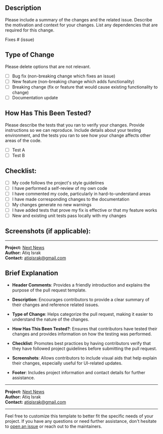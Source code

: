 ## Description

Please include a summary of the changes and the related issue. Describe the motivation and context for your changes. List any dependencies that are required for this change.

Fixes # (issue)

## Type of Change

Please delete options that are not relevant.

- [ ] Bug fix (non-breaking change which fixes an issue)
- [ ] New feature (non-breaking change which adds functionality)
- [ ] Breaking change (fix or feature that would cause existing functionality to change)
- [ ] Documentation update

## How Has This Been Tested?

Please describe the tests that you ran to verify your changes. Provide instructions so we can reproduce. Include details about your testing environment, and the tests you ran to see how your change affects other areas of the code.

- [ ] Test A
- [ ] Test B

## Checklist:

- [ ] My code follows the project's style guidelines
- [ ] I have performed a self-review of my own code
- [ ] I have commented my code, particularly in hard-to-understand areas
- [ ] I have made corresponding changes to the documentation
- [ ] My changes generate no new warnings
- [ ] I have added tests that prove my fix is effective or that my feature works
- [ ] New and existing unit tests pass locally with my changes

## Screenshots (if applicable):

<!--
Add screenshots to help explain your changes.
-->

---

**Project:** [Next News](https://github.com/Aliio-Inc/strapi-next-news)  
**Author:** Atiq Israk  
**Contact:** [atiqisrak@gmail.com](mailto:atiqisrak@gmail.com)

## Brief Explanation

- **Header Comments**: Provides a friendly introduction and explains the purpose of the pull request template.
- **Description**: Encourages contributors to provide a clear summary of their changes and reference related issues.

- **Type of Change**: Helps categorize the pull request, making it easier to understand the nature of the changes.

- **How Has This Been Tested?**: Ensures that contributors have tested their changes and provides information on how the testing was performed.

- **Checklist**: Promotes best practices by having contributors verify that they have followed project guidelines before submitting the pull request.

- **Screenshots**: Allows contributors to include visual aids that help explain their changes, especially useful for UI-related updates.

- **Footer**: Includes project information and contact details for further assistance.

---

**Project:** [Next News](https://github.com/Aliio-Inc/strapi-next-news)  
**Author:** Atiq Israk  
**Contact:** [atiqisrak@gmail.com](mailto:atiqisrak@gmail.com)

---

Feel free to customize this template to better fit the specific needs of your project. If you have any questions or need further assistance, don't hesitate to [open an issue](https://github.com/Aliio-Inc/strapi-next-news/issues) or reach out to the maintainers.
